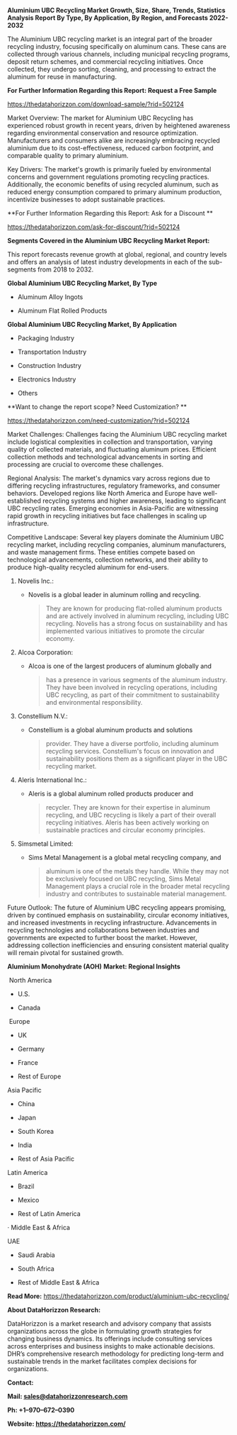 **Aluminium UBC Recycling Market Growth, Size, Share, Trends, Statistics
Analysis Report By Type, By Application, By Region, and Forecasts
2022-2032**

The Aluminium UBC recycling market is an integral part of the broader
recycling industry, focusing specifically on aluminum cans. These cans
are collected through various channels, including municipal recycling
programs, deposit return schemes, and commercial recycling initiatives.
Once collected, they undergo sorting, cleaning, and processing to
extract the aluminum for reuse in manufacturing.

**For Further Information Regarding this Report: Request a Free Sample**

<https://thedatahorizzon.com/download-sample/?rid=502124>

Market Overview: The market for Aluminium UBC Recycling has experienced
robust growth in recent years, driven by heightened awareness regarding
environmental conservation and resource optimization. Manufacturers and
consumers alike are increasingly embracing recycled aluminium due to its
cost-effectiveness, reduced carbon footprint, and comparable quality to
primary aluminium.

Key Drivers: The market's growth is primarily fueled by environmental
concerns and government regulations promoting recycling practices.
Additionally, the economic benefits of using recycled aluminum, such as
reduced energy consumption compared to primary aluminum production,
incentivize businesses to adopt sustainable practices.

**For Further Information Regarding this Report: Ask for a Discount **

<https://thedatahorizzon.com/ask-for-discount/?rid=502124>

**Segments Covered in the Aluminium UBC Recycling Market Report:**

This report forecasts revenue growth at global, regional, and country
levels and offers an analysis of latest industry developments in each of
the sub-segments from 2018 to 2032.

**Global Aluminium UBC Recycling Market, By Type**

-   Aluminum Alloy Ingots

-   Aluminum Flat Rolled Products

**Global Aluminium UBC Recycling Market, By Application**

-   Packaging Industry

-   Transportation Industry

-   Construction Industry

-   Electronics Industry

-   Others

**Want to change the report scope? Need Customization? **

<https://thedatahorizzon.com/need-customization/?rid=502124>

Market Challenges: Challenges facing the Aluminium UBC recycling market
include logistical complexities in collection and transportation,
varying quality of collected materials, and fluctuating aluminum prices.
Efficient collection methods and technological advancements in sorting
and processing are crucial to overcome these challenges.

Regional Analysis: The market's dynamics vary across regions due to
differing recycling infrastructures, regulatory frameworks, and consumer
behaviors. Developed regions like North America and Europe have
well-established recycling systems and higher awareness, leading to
significant UBC recycling rates. Emerging economies in Asia-Pacific are
witnessing rapid growth in recycling initiatives but face challenges in
scaling up infrastructure.

Competitive Landscape: Several key players dominate the Aluminium UBC
recycling market, including recycling companies, aluminum manufacturers,
and waste management firms. These entities compete based on
technological advancements, collection networks, and their ability to
produce high-quality recycled aluminum for end-users.

1.  Novelis Inc.:

    -   Novelis is a global leader in aluminum rolling and recycling.
        > They are known for producing flat-rolled aluminum products and
        > are actively involved in aluminum recycling, including UBC
        > recycling. Novelis has a strong focus on sustainability and
        > has implemented various initiatives to promote the circular
        > economy.

2.  Alcoa Corporation:

    -   Alcoa is one of the largest producers of aluminum globally and
        > has a presence in various segments of the aluminum industry.
        > They have been involved in recycling operations, including UBC
        > recycling, as part of their commitment to sustainability and
        > environmental responsibility.

3.  Constellium N.V.:

    -   Constellium is a global aluminum products and solutions
        > provider. They have a diverse portfolio, including aluminum
        > recycling services. Constellium's focus on innovation and
        > sustainability positions them as a significant player in the
        > UBC recycling market.

4.  Aleris International Inc.:

    -   Aleris is a global aluminum rolled products producer and
        > recycler. They are known for their expertise in aluminum
        > recycling, and UBC recycling is likely a part of their overall
        > recycling initiatives. Aleris has been actively working on
        > sustainable practices and circular economy principles.

5.  Simsmetal Limited:

    -   Sims Metal Management is a global metal recycling company, and
        > aluminum is one of the metals they handle. While they may not
        > be exclusively focused on UBC recycling, Sims Metal Management
        > plays a crucial role in the broader metal recycling industry
        > and contributes to sustainable material management.

Future Outlook: The future of Aluminium UBC recycling appears promising,
driven by continued emphasis on sustainability, circular economy
initiatives, and increased investments in recycling infrastructure.
Advancements in recycling technologies and collaborations between
industries and governments are expected to further boost the market.
However, addressing collection inefficiencies and ensuring consistent
material quality will remain pivotal for sustained growth.

**Aluminium Monohydrate (AOH)** **Market: Regional Insights**

 North America

-   U.S.

-   Canada

 Europe

-   UK

-   Germany

-   France

-   Rest of Europe

Asia Pacific

-   China

-   Japan

-   South Korea

-   India

-   Rest of Asia Pacific

Latin America

-   Brazil

-   Mexico

-   Rest of Latin America

· Middle East & Africa 

UAE

-   Saudi Arabia

-   South Africa

-   Rest of Middle East & Africa

**Read More:**
<https://thedatahorizzon.com/product/aluminium-ubc-recycling/>

**About DataHorizzon Research:**

DataHorizzon is a market research and advisory company that assists
organizations across the globe in formulating growth strategies for
changing business dynamics. Its offerings include consulting services
across enterprises and business insights to make actionable decisions.
DHR’s comprehensive research methodology for predicting long-term and
sustainable trends in the market facilitates complex decisions for
organizations.

**Contact:**

**Mail:
[<u>sales@datahorizzonresearch.com</u>](mailto:sales@datahorizzonresearch.com)**

**Ph: +1–970–672–0390**

**Website:
[<u>https://thedatahorizzon.com/</u>](https://thedatahorizzon.com/)**
